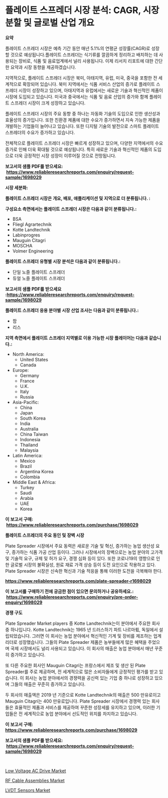 <p><h1>플레이트 스프레더 시장 분석: CAGR, 시장 분할 및 글로벌 산업 개요</h1></p><p><strong>요약</strong></p>
<p><p>플레이트 스프레더 시장은 예측 기간 동안 매년 5.1%의 연평균 성장률(CAGR)로 성장할 것으로 예상됩니다.플레이트 스프레더는 식기류를 깔끔하게 정리하고 배치하는 데 사용되는 장비로, 식품 및 음료업계에서 널리 사용됩니다. 이제 리서치 리포트에 대한 간단한 요약과 시장 동향을 제공하겠습니다.</p><p>지역적으로, 플레이트 스프레더 시장은 북미, 아태지역, 유럽, 미국, 중국을 포함한 전 세계적으로 확장되어 있습니다. 북미 지역에서는 식품 서비스 산업의 증가로 플레이트 스프레더 시장이 성장하고 있으며, 아태지역과 유럽에서는 새로운 기술과 혁신적인 제품이 시장에 도입되고 있습니다. 미국과 중국에서는 식품 및 음료 산업의 증가와 함께 플레이트 스프레더 시장이 크게 성장하고 있습니다.</p><p>플레이트 스프레더 시장의 주요 동향 중 하나는 자동화 기술의 도입으로 인한 생산성과 효율성의 증가입니다. 또한 친환경 제품에 대한 수요가 증가하면서 지속 가능한 제품을 개발하는 기업들이 늘어나고 있습니다. 또한 디지털 기술의 발전으로 스마트 플레이트 스프레더의 수요가 증가하고 있습니다.</p><p>전체적으로 플레이트 스프레더 시장은 빠르게 성장하고 있으며, 다양한 지역에서의 수요 증가로 인해 더욱 확대될 것으로 예상됩니다. 특히 새로운 기술과 혁신적인 제품의 도입으로 더욱 긍정적인 시장 성장이 이루어질 것으로 전망됩니다.</p></p>
<p><strong>보고서의 샘플 PDF를 받으세요: &nbsp;<a href="https://www.reliableresearchreports.com/enquiry/request-sample/1698029">https://www.reliableresearchreports.com/enquiry/request-sample/1698029</a></strong></p>
<p><strong>시장 세분화:</strong></p>
<p><strong> 플레이트 스프레더 시장은 개요, 배포, 애플리케이션 및 지역으로 더 분류됩니다. :</strong></p>
<p><strong>구성요소 측면에서는 플레이트 스프레더 시장은 다음과 같이 분류됩니다.:</strong></p>
<p><ul><li>BSA</li><li>Fliegl Agrartechnik</li><li>Kotte Landtechnik</li><li>Labinprogres</li><li>Mauguin Citagri</li><li>MOSCHA</li><li>Volmer Engineering</li></ul></p>
<p><strong> 플레이트 스프레더 유형별 시장 분석은 다음과 같이 분류됩니다.:</strong></p>
<p><ul><li>단일 노즐 플레이트 스프레더</li><li>듀얼 노즐 플레이트 스프레더</li></ul></p>
<p><strong>보고서의 샘플 PDF를 받으세요 :<a href="https://www.reliableresearchreports.com/enquiry/request-sample/1698029">https://www.reliableresearchreports.com/enquiry/request-sample/1698029</a></strong></p>
<p><strong> 플레이트 스프레더 응용 분야별 시장 산업 조사는 다음과 같이 분류됩니다.:</strong></p>
<p><ul><li>팜</li><li>리스</li></ul></p>
<p><strong>지역 측면에서 플레이트 스프레더 지역별로 이용 가능한 시장 플레이어는 다음과 같습니다.:</strong></p>
<p><ul>
    <li>
        North America:
        <ul>
            <li>United States</li>
            <li>Canada</li>
        </ul>
    </li>
    <li>
        Europe:
        <ul>
            <li>Germany</li>
            <li>France</li>
            <li>U.K.</li>
            <li>Italy</li>
            <li>Russia</li>
        </ul>
    </li>
    <li>
        Asia-Pacific:
        <ul>
            <li>China</li>
            <li>Japan</li>
            <li>South Korea</li>
            <li>India</li>
            <li>Australia</li>
            <li>China Taiwan</li>
            <li>Indonesia</li>
            <li>Thailand</li>
            <li>Malaysia</li>
        </ul>
    </li>
    <li>
        Latin America:
        <ul>
            <li>Mexico</li>
            <li>Brazil</li>
            <li>Argentina Korea</li>
            <li>Colombia</li>
        </ul>
    </li>
    <li>
        Middle East & Africa:
        <ul>
            <li>Turkey</li>
            <li>Saudi</li>
            <li>Arabia</li>
            <li>UAE</li>
            <li>Korea</li>
        </ul>
    </li>
    </ul></p>
<p><strong>이 보고서 구매: &nbsp;<a href="https://www.reliableresearchreports.com/purchase/1698029">https://www.reliableresearchreports.com/purchase/1698029</a></strong></p>
<p><strong>플레이트 스프레더의 주요 동인 및 장벽 시장</strong></p>
<p><p>Plate Spreader 시장에서 주요 동력은 새로운 기술 및 혁신, 증가하는 농업 생산성 요구, 증가하는 식품 가공 산업 등이다. 그러나 시장에서의 장벽으로는 농업 분야의 고가격 및 기술적 요구, 규제 및 허가 요구, 경쟁 심화 등이 있다. 또한 코로나19의 영향으로 인한 글로벌 시장의 불확실성, 원료 재료 가격 상승 등이 도전 요인으로 작용하고 있다. Plate Spreader 시장은 신속한 혁신과 기술 적응을 통해 이러한 도전을 극복해야 한다.</p></p>
<p><strong><a href="https://www.reliableresearchreports.com/plate-spreader-r1698029">https://www.reliableresearchreports.com/plate-spreader-r1698029</a></strong></p>
<p><strong>이 보고서를 구매하기 전에 궁금한 점이 있으면 문의하거나 공유하세요.: &nbsp;<a href="https://www.reliableresearchreports.com/enquiry/pre-order-enquiry/1698029">https://www.reliableresearchreports.com/enquiry/pre-order-enquiry/1698029</a></strong></p>
<p><strong>경쟁 구도</strong></p>
<p><p>Plate Spreader Market players 중 Kotte Landtechnik는이 분야에서 주요한 회사 중 하나입니다. Kotte Landtechnik는 1965 년 드러스하기 파트 나르마륔, 독일에서 설립되었습니다. 그러면 이 회사는 농업 분야에서 혁신적인 기계 및 장비를 제조하는 업계 리더로 성장했습니다. 그들의 Plate Spreader 제품은 농부들에게 많은 혜택을 주었으며 국제 시장에서도 널리 사용되고 있습니다. 이 회사의 매출은 농업 분야에서 매년 꾸준히 증가하고 있습니다.</p><p>또 다른 주요한 회사인 Mauguin Citagri는 프랑스에서 제조 및 생산 된 Plate Spreader를 주로 제공하며, 전 세계적으로 많은 소비자들에게 긍정적인 평가를 받고 있습니다. 이 회사는 농업 분야에서의 경쟁력을 공신력 있는 기업 중 하나로 성장하고 있으며 그들의 매출은 꾸준히 증가하고 있습니다.</p><p>두 회사의 매출액은 2019 년 기준으로 Kotte Landtechnik의 매출은 500 만유로이고 Mauguin Citagri는 400 만유로입니다. Plate Spreader 시장에서 경쟁력 있는 회사들은 효율적인 제품과 서비스를 제공하여 꾸준한 성장세를 유지하고 있으며, 이러한 기업들은 전 세계적으로 농업 분야에서 선도적인 위치를 차지하고 있습니다.</p></p>
<p><strong>이 보고서 구매: &nbsp; <a href="https://www.reliableresearchreports.com/purchase/1698029">https://www.reliableresearchreports.com/purchase/1698029</a></strong></p>
<p><strong>보고서의 샘플 PDF를 받으세요: &nbsp;<a href="https://www.reliableresearchreports.com/enquiry/request-sample/1698029">https://www.reliableresearchreports.com/enquiry/request-sample/1698029</a></strong><strong></strong></p>
<p>&nbsp;</p>
<p><p><a href="https://view.publitas.com/reportprime-1/low-voltage-ac-drive-market-the-key-to-successful-business-strategy-forecast-till-2031/">Low Voltage AC Drive Market</a></p><p><a href="https://valiant-lunge-8fe.notion.site/RF-Cable-Assemblies-Market-Size-Reveals-the-Best-Marketing-Channels-In-Global-Industry-5b8393b2fbe44e8faef895ae9375a60b">RF Cable Assemblies Market</a></p><p><a href="https://artistic-helicopter-ca9.notion.site/LVDT-Sensors-Market-Insights-into-Market-CAGR-Market-Trends-and-Growth-Strategies-63b1a40d09874e2d84aa5ae297750db3">LVDT Sensors Market</a></p></p>